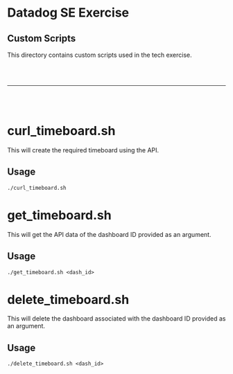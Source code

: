 # Datadog SE Exercise
## Custom Scripts

This directory contains custom scripts used in the tech exercise.

<br>
<br>

-----------------------------------

<br>
<br>

# curl_timeboard.sh
This will create the required timeboard using the API.
## Usage
```./curl_timeboard.sh```

# get_timeboard.sh
This will get the API data of the dashboard ID provided as an argument.
## Usage
```./get_timeboard.sh <dash_id>```

# delete_timeboard.sh
This will delete the dashboard associated with the dashboard ID provided as an argument.
## Usage
```./delete_timeboard.sh <dash_id>```